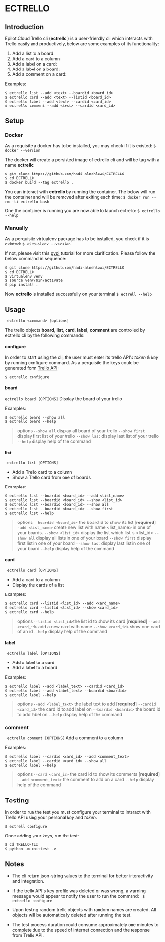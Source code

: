 # ECTRELLO

## Introduction
Epilot.Cloud Trello cli  (**ectrello** )  is a user-friendly cli which interacts with Trello easily and productively, below are some examples of its functionality:
1. Add a list to a board:
2. Add a  card to a column
3. Add a  label on a card:
4. Add a  label on a board:
5. Add a comment on a card:

Examples:
```
$ ectrello list --add <text> --boardid <board_id>
$ ectrello card --add <text> --listid <board_id>
$ ectrello label --add <text> --cardid <card_id>
$ ectrello comment --add <text> --cardid <card_id>
```


## Setup

### Docker

As a requisite a docker has to be installed, you may check if it is existed:
`$ docker --version`

The docker will create a persisted image of ectrello cli and will be tag with a name **ectrello**:
```
$ git clone https://github.com/hadi-alnehlawi/ECTRELLO
$ cd ECTRELLO
$ docker build --tag ectrello .
```

You can interact with **ectrello** by running the container. The below will run the container and will be removed after exiting each time:
`$ docker run --rm -ti ectrello bash`

One the container is running you are now able to launch ectrello:
`$ ectrello --help`

### Manually
As a perquisite virtualenv package has to be installed, you check if it is existed:
`$ virtualenv --version`

If not, please visit this [pypi](https://packaging.python.org/guides/installing-using-pip-and-virtual-environments/) tutorial for more clarification. Please follow the below command in sequence:
```
$ git clone https://github.com/hadi-alnehlawi/ECTRELLO
$ cd ECTRELLO
$ virtualenv venv
$ source venv/bin/activate
$ pip install .
```
Now **ectrello** is  installed successfully on your terminal
`$ ectrell --help`

## Usage
` ectrello <command> [options]`

The trello objects  **board**, **list**, **card**, **label**, **comment**   are controlled by ectrello cli by the following commands:

#### configure
In order to start using the cli, the user must enter its trello API's *token* & *key* by running configure command. As a perquisite the keys  could be generated  form [Trello API](https://trello.com/app-key):

`$ ectrello configure`

####  board
`ectrello board [OPTIONS]`
 Display the board of your trello

 Examples:
 ```
 $ ectrello board --show all
 $ ectrello board --help
 ```
 >options
`--show all`  display all board of your trello
`--show first` display first list of your trello
`--show last`  display last list of your trello
`--help` display help of the command




####  list

` ectrello list [OPTIONS]`
- Add a Trello card to a column
- Show a Trello card from one of boards

Examples:

 ```
$ ectrello list --boardid <board_id> --add <list_name>
$ ectrello list --boardid <board_id> --show <list_id>
$ ectrello list --boardid <board_id> --show all
$ ectrello list --boardid <board_id> --show first
$ ectrello list --help
 ```

>options
> `--boardid <board_id>` 	the board id to show its list  [**required**]
>`--add <list_name>` 	create new list with name <list_name> in one of your boards.
>`--show <list_id>` 		display the list which list is <list_id>
>`--show all` 					display all lists in one of your board
>`--show first`  			display first list in one of your board
>`--show last`			    display last list in one of your board
>`--help` display help of the command

#### card

` ectrello card [OPTIONS]`
- Add a card to a column
- Display the cards of a list


Examples:

 ```
$ ectrello card --listid <list_id> --add <card_name>
$ ectrello card --listid <list_id> --show <card_id>
$ ectrello card --help
 ```
>options
> `--listid <list_id>`the list id to show its card  [**required**]
>`--add <card_id>` 	add a new card with name
>`--show <card_id>` 	show one card of an id
>`--help` display help of the command

#### label

` ectrello label [OPTIONS]`
- Add a label to a card
- Add a label to a board

Examples:

 ```
$ ectrello label --add <label_text> --cardid <card_id>
$ ectrello label --add <label_text> --boardid <boardid>
$ ectrello label --help
 ```

>options
> `--add <label_text>` the label text to add [**required**]
>`--cardid <card_id>` 	the card id to add label on
>`--boardid <boardid>` the board id to add label on
>`--help` display help of the command




### comment

` ectrello comment [OPTIONS]`
Add a comment to a column

Examples:

 ```
$ ectrello label --cardid <card_id> --add <comment_text>
$ ectrello label --cardid <card_id> --show all
$ ectrello label --help
 ```

>options
> `--card <card_id>` the card id to show its comments [**required**]
>`--add <comment_text>` 	the comment to add on a card
>`--help` display help of the command

## Testing
In order to run the test you must configure your terminal to interact with Trello API using  your personal *key* and *token*.

`$ ectrell configure`

Once adding your keys, run the test:
```
$ cd TRELLO-CLI
$ python -m unittest -v
```

## Notes
- The cli return json-string values to the terminal for better interactivity and integration.
- If the trello API's key profile was deleted or was wrong, a warning message would appear to notify the user to run the command: ` $ ectrello configure`

- Upon testing random trello objects with random names are created. All objects will be automatically deleted after running the test.
- The test process duration could consume approximately one minutes to complete due to the speed of internet connection and the response from Trello API.
